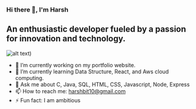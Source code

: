 ###                   Hi there 👋, I'm Harsh
##       An enthusiastic developer fueled by a passion for innovation and technology.

![alt text](https://ibb.co/mTDNMGh))


- 🔭 I’m currently working on my portfolio website.
- 🌱 I’m currently learning Data Structure, React, and Aws cloud computing.
- 💬 Ask me about C, Java, SQL, HTML, CSS, Javascript, Node, Express
- 📫 How to reach me: harshbit10@gmail.com
- ⚡ Fun fact: I am ambitious
